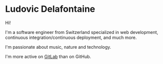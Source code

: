 # Ludovic Delafontaine

Hi!

I'm a software engineer from Switzerland specialized in web development,
continuous integration/continuous deployment, and much more.

I'm passionate about music, nature and technology.

I'm more active on [GitLab](https://gitlab.com/ludelafo) than on GitHub.

